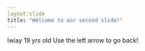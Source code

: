 ```yaml
---
layout:slide
title: "Welcome to our second slide!"
---
```

lwiay 19 yrs old
Use the left arrow to go back!
